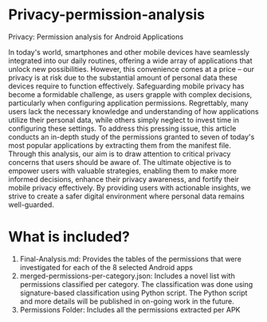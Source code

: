 # Privacy-permission-analysis
Privacy: Permission analysis for Android Applications

In today's world, smartphones and other mobile devices have seamlessly integrated into our daily routines, offering a wide array of applications that unlock new possibilities. However, this convenience comes at a price – our privacy is at risk due to the substantial amount of personal data these devices require to function effectively. Safeguarding mobile privacy has become a formidable challenge, as users grapple with complex decisions, particularly when configuring application permissions. Regrettably, many users lack the necessary knowledge and understanding of how applications utilize their personal data, while others simply neglect to invest time in configuring these settings. To address this pressing issue, this article conducts an in-depth study of the permissions granted to seven of today's most popular applications by extracting them from the manifest file. Through this analysis, our aim is to draw attention to critical privacy concerns that users should be aware of. The ultimate objective is to empower users with valuable strategies, enabling them to make more informed decisions, enhance their privacy awareness, and fortify their mobile privacy effectively. By providing users with actionable insights, we strive to create a safer digital environment where personal data remains well-guarded.

# What is included?
1. Final-Analysis.md: Provides the tables of the permissions that were investigated for each of the 8 selected Android apps
2. merged-permissions-per-category.json: Includes a novel list with permissions classified per category. The classification was done using signature-based classification using Python script. The Python script and more details will be published in on-going work in the future.
3. Permissions Folder: Includes all the permissions extracted per APK
